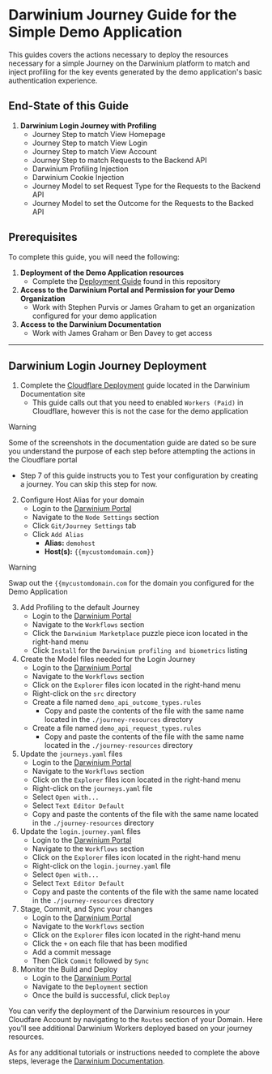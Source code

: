 # Darwinium Journey Guide for the Simple Demo Application

This guides covers the actions necessary to deploy the resources necessary for a simple Journey on the Darwinium platform
to match and inject profiling for the key events generated by the demo application's basic authentication experience.

## End-State of this Guide

1. **Darwinium Login Journey with Profiling**
    * Journey Step to match View Homepage
    * Journey Step to match View Login
    * Journey Step to match View Account
    * Journey Step to match Requests to the Backend API
    * Darwinium Profiling Injection
    * Darwinium Cookie Injection
    * Journey Model to set Request Type for the Requests to the Backend API
    * Journey Model to set the Outcome for the Requests to the Backed API

## Prerequisites

To complete this guide, you will need the following:
1. **Deployment of the Demo Application resources**
   * Complete the [Deployment Guide](application-deployment-guide/README.md) found in this repository
2. **Access to the Darwinium Portal and Permission for your Demo Organization**
   * Work with Stephen Purvis or James Graham to get an organization configured for your demo application
3. **Access to the Darwinium Documentation**
   * Work with James Graham or Ben Davey to get access

---
## Darwinium Login Journey Deployment

1. Complete the [Cloudflare Deployment](https://docs.darwinium.com/docs/cloudflare-deployment) guide located in the Darwinium Documentation site
   * This guide calls out that you need to enabled `Workers (Paid)` in Cloudflare, however this is not the case for the demo application
> [!WARNING]
> Some of the screenshots in the documentation guide are dated so be sure you understand the purpose of each step before 
> attempting the actions in the Cloudflare portal
   * Step 7 of this guide instructs you to Test your configuration by creating a journey. You can skip this step for now.
2. Configure Host Alias for your domain
   * Login to the [Darwinium Portal](https://portal.darwinium.com/auth)
   * Navigate to the `Node Settings` section
   * Click `Git/Journey Settings` tab
   * Click `Add Alias`
     * **Alias:** `demohost`
     * **Host(s):** `{{mycustomdomain.com}}`
> [!WARNING]
> Swap out the `{{mycustomdomain.com` for the domain you configured for the Demo Application
3. Add Profiling to the default Journey
   * Login to the [Darwinium Portal](https://portal.darwinium.com/auth)
   * Navigate to the `Workflows` section
   * Click the `Darwinium Marketplace` puzzle piece icon located in the right-hand menu
   * Click `Install` for the `Darwinium profiling and biometrics` listing
4. Create the Model files needed for the Login Journey
   * Login to the [Darwinium Portal](https://portal.darwinium.com/auth)
   * Navigate to the `Workflows` section
   * Click on the `Explorer` files icon located in the right-hand menu
   * Right-click on the `src` directory
   * Create a file named `demo_api_outcome_types.rules`
     * Copy and paste the contents of the file with the same name located in the `./journey-resources` directory
   * Create a file named `demo_api_request_types.rules`
     * Copy and paste the contents of the file with the same name located in the `./journey-resources` directory
5. Update the `journeys.yaml` files
   * Login to the [Darwinium Portal](https://portal.darwinium.com/auth)
   * Navigate to the `Workflows` section
   * Click on the `Explorer` files icon located in the right-hand menu
   * Right-click on the `journeys.yaml` file
   * Select `Open with...`
   * Select `Text Editor Default`
   * Copy and paste the contents of the file with the same name located in the `./journey-resources` directory
6. Update the `login.journey.yaml` files
    * Login to the [Darwinium Portal](https://portal.darwinium.com/auth)
    * Navigate to the `Workflows` section
    * Click on the `Explorer` files icon located in the right-hand menu
    * Right-click on the `login.journey.yaml` file
    * Select `Open with...`
    * Select `Text Editor Default`
    * Copy and paste the contents of the file with the same name located in the `./journey-resources` directory
7. Stage, Commit, and Sync your changes
   * Login to the [Darwinium Portal](https://portal.darwinium.com/auth)
   * Navigate to the `Workflows` section
   * Click on the `Explorer` files icon located in the right-hand menu
   * Click the `+` on each file that has been modified
   * Add a commit message
   * Then Click `Commit` followed by `Sync`
8. Monitor the Build and Deploy
   * Login to the [Darwinium Portal](https://portal.darwinium.com/auth)
   * Navigate to the `Deployment` section
   * Once the build is successful, click `Deploy`

You can verify the deployment of the Darwinium resources in your Cloudfare Account by navigating to the `Routes` section
of your Domain.  Here you'll see additional Darwinium Workers deployed based on your journey resources.

As for any additional tutorials or instructions needed to complete the above steps, leverage the 
[Darwinium Documentation](https://docs.darwinium.com/).